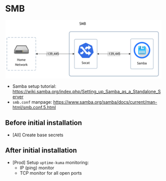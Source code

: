 # SMB

![diagram](../../docs/diagrams/out/apps/smb.png)

- Samba setup tutorial: <https://wiki.samba.org/index.php/Setting_up_Samba_as_a_Standalone_Server>
- `smb.conf` manpage: <https://www.samba.org/samba/docs/current/man-html/smb.conf.5.html>

## Before initial installation

- \[All\] Create base secrets

## After initial installation

- \[Prod\] Setup `uptime-kuma` monitoring:
    - IP (ping) monitor
    - TCP monitor for all open ports
